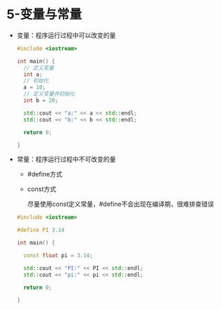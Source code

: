 # 5-变量与常量

* 变量：程序运行过程中可以改变的量

  ```c++
  #include <iostream>

  int main() {
  	// 定义变量
  	int a;
  	// 初始化
  	a = 10;
  	// 定义变量并初始化
  	int b = 20;

  	std::cout << "a:" << a << std::endl;
  	std::cout << "b:" << b << std::endl;

  	return 0;

  }
  ```
* 常量：程序运行过程中不可改变的量

  * #define方式
  * const方式

    尽量使用const定义常量，#define不会出现在编译期，很难排查错误

  ```c++
  #include <iostream>

  #define PI 3.14

  int main() {

  	const float pi = 3.14;

  	std::cout << "PI:" << PI << std::endl;
  	std::cout << "pi:" << pi << std::endl;

  	return 0;

  }

  ```

‍
